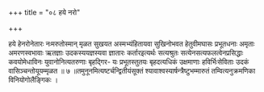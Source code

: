 +++
title = "०८ हये नरो"

+++

हये हेनरोनेतारः नःमरुतोस्मान् मृळत सुखयत अस्मभ्यंहितायवा सुखिनोभवत हेतुवीमघासः प्रभूतधनाः अमृताः अमरणस्वभावाः ऋतज्ञाः उदकस्ययज्ञस्यवा ज्ञातारः कर्तारइत्यर्थः सत्यश्रुतः सत्येनसत्यफलत्वेनप्रसिद्धाः कवयोमेधाविनः युवानोनित्यतरुणाः बृहद्गिर- यः प्रभूतस्तुतयः बृहदत्यधिकं उक्षमाणाः हविर्भिःसेविताः उदकं वासिञ्चन्तोयूयम्मृळत ॥ ७ ॥तमुनूनमित्यष्टर्चन्द्वितीयंसूक्तं श्यावाश्वस्यार्षन्त्रैष्टुभम्मारुतं तम्वित्यनुक्रमणिका विनियोगोलैङ्गिकः ।